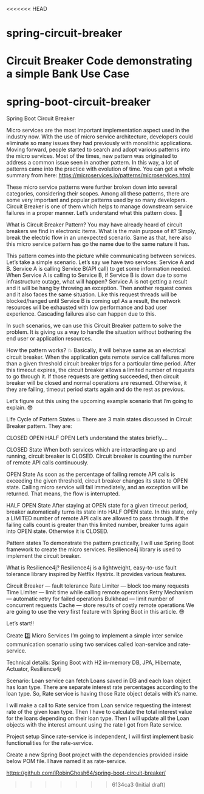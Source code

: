 <<<<<<< HEAD
# spring-circuit-breaker
Circuit Breaker Code demonstrating a simple Bank Use Case
=======
# spring-boot-circuit-breaker
Spring Boot Circuit Breaker



Micro services are the most important implementation aspect used in the industry now. With the use of micro service architecture, developers could eliminate so many issues they had previously with monolithic applications. Moving forward, people started to search and adopt various patterns into the micro services. Most of the times, new pattern was originated to address a common issue seen in another pattern. In this way, a lot of patterns came into the practice with evolution of time. You can get a whole summary from here: https://microservices.io/patterns/microservices.html

These micro service patterns were further broken down into several categories, considering their scopes. Among all these patterns, there are some very important and popular patterns used by so many developers. Circuit Breaker is one of them which helps to manage downstream service failures in a proper manner. Let’s understand what this pattern does. 💪

What is Circuit Breaker Pattern?
You may have already heard of circuit breakers we find in electronic items. What is the main purpose of it? Simply, break the electric flow in an unexpected scenario. Same as that, here also this micro service pattern has go the name due to the same nature it has.

This pattern comes into the picture while communicating between services. Let’s take a simple scenario. Let’s say we have two services: Service A and B. Service A is calling Service B(API call) to get some information needed. When Service A is calling to Service B, if Service B is down due to some infrastructure outage, what will happen? Service A is not getting a result and it will be hang by throwing an exception. Then another request comes and it also faces the same situation. Like this request threads will be blocked/hanged until Service B is coming up! As a result, the network resources will be exhausted with low performance and bad user experience. Cascading failures also can happen due to this.

In such scenarios, we can use this Circuit Breaker pattern to solve the problem. It is giving us a way to handle the situation without bothering the end user or application resources.

How the pattern works? 💥
Basically, it will behave same as an electrical circuit breaker. When the application gets remote service call failures more than a given threshold circuit breaker trips for a particular time period. After this timeout expires, the circuit breaker allows a limited number of requests to go through it. If those requests are getting succeeded, then circuit breaker will be closed and normal operations are resumed. Otherwise, it they are failing, timeout period starts again and do the rest as previous.

Let’s figure out this using the upcoming example scenario that I’m going to explain. 😎

Life Cycle of Pattern States 💥
There are 3 main states discussed in Circuit Breaker pattern. They are:

CLOSED
OPEN
HALF OPEN
Let’s understand the states briefly….

CLOSED State
When both services which are interacting are up and running, circuit breaker is CLOSED. Circuit breaker is counting the number of remote API calls continuously.

OPEN State
As soon as the percentage of failing remote API calls is exceeding the given threshold, circuit breaker changes its state to OPEN state. Calling micro service will fail immediately, and an exception will be returned. That means, the flow is interrupted.

HALF OPEN State
After staying at OPEN state for a given timeout period, breaker automatically turns its state into HALF OPEN state. In this state, only a LIMITED number of remote API calls are allowed to pass through. If the failing calls count is greater than this limited number, breaker turns again into OPEN state. Otherwise it is CLOSED.


Pattern states
To demonstrate the pattern practically, I will use Spring Boot framework to create the micro services. Resilience4j library is used to implement the circuit breaker.

What is Resilience4j?
Resilience4j is a lightweight, easy-to-use fault tolerance library inspired by
Netflix Hystrix. It provides various features.

Circuit Breaker — fault tolerance
Rate Limiter — block too many requests
Time Limiter — limit time while calling remote operations
Retry Mechanism — automatic retry for failed operations
Bulkhead — limit number of concurrent requests
Cache — store results of costly remote operations
We are going to use the very first feature with Spring Boot in this article. 😎

Let’s start!!

Create 2️⃣ Micro Services
I’m going to implement a simple inter service communication scenario using two services called loan-service and rate-service.

Technical details:
Spring Boot with H2 in-memory DB, JPA, Hibernate, Actuator, Resilience4j

Scenario:
Loan service can fetch Loans saved in DB and each loan object has loan type. There are separate interest rate percentages according to the loan type. So, Rate service is having those Rate object details with it’s name.

I will make a call to Rate service from Loan service requesting the interest rate of the given loan type.
Then I have to calculate the total interest value for the loans depending on their loan type.
Then I will update all the Loan objects with the interest amount using the rate I got from Rate service.

Project setup
Since rate-service is independent, I will first implement basic functionalities for the rate-service.

Create a new Spring Boot project with the dependencies provided inside below POM file. I have named it as rate-service.

https://github.com/iRobinGhosh64/spring-boot-circuit-breaker/


>>>>>>> 6134ca3 (Initial draft)

